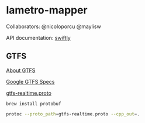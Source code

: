 # lametro-mapper

Collaborators: @nicoloporcu @maylisw

API documentation: [swiftly](https://swiftly-inc.stoplight.io/docs/realtime-standalone/YXBpOjI4NDM2MDU3-swiftly-api-reference)

## GTFS

[About GTFS](https://gtfs.org/realtime/)

[Google GTFS Specs](https://developers.google.com/transit/gtfs-realtime/)

[gtfs-realtime.proto](https://github.com/google/transit/blob/master/gtfs-realtime/proto/gtfs-realtime.proto)

`brew install protobuf`

```bash
protoc --proto_path=gtfs-realtime.proto --cpp_out=.
```
